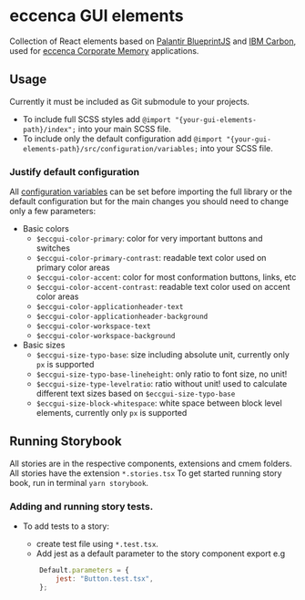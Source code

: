 # eccenca GUI elements

Collection of React elements based on [Palantir BlueprintJS](https://blueprintjs.com/) and [IBM Carbon](https://www.carbondesignsystem.com/), used for [eccenca Corporate Memory](https://eccenca.com/products/enterprise-knowledge-graph-platform-corporate-memory) applications.

## Usage

Currently it must be included as Git submodule to your projects.

* To include full SCSS styles add `@import "{your-gui-elements-path}/index";` into your main SCSS file.
* To include only the default configuration add `@import "{your-gui-elements-path}/src/configuration/variables;` into your SCSS file.

### Justify default configuration

All [configuration variables](https://github.com/eccenca/gui-elements/blob/develop/src/configuration/_variables.scss) can be set before importing the full library or the default configuration but for the main changes you should need to change only a few parameters:

* Basic colors
    * `$eccgui-color-primary`: color for very important buttons and switches
    * `$eccgui-color-primary-contrast`: readable text color used on primary color areas
    * `$eccgui-color-accent`: color for most conformation buttons, links, etc
    * `$eccgui-color-accent-contrast`: readable text color used on accent color areas
    * `$eccgui-color-applicationheader-text`
    * `$eccgui-color-applicationheader-background`
    * `$eccgui-color-workspace-text`
    * `$eccgui-color-workspace-background`
* Basic sizes
    * `$eccgui-size-typo-base`: size including absolute unit, currently only `px` is supported
    * `$eccgui-size-typo-base-lineheight`: only ratio to font size, no unit!
    * `$eccgui-size-type-levelratio`: ratio without unit! used to calculate different text sizes based on `$eccgui-size-typo-base`
    * `$eccgui-size-block-whitespace`: white space between block level elements, currently only `px` is supported

## Running Storybook

All stories are in the respective components, extensions and cmem folders. 
All stories have the extension `*.stories.tsx`
To get started running story book, run in terminal `yarn storybook`. 

### Adding and running story tests. 

* To add tests to a story:
    * create test file using `*.test.tsx`.
    * Add jest as a default parameter to the story component export e.g 
    
    ```javascript
        Default.parameters = {
            jest: "Button.test.tsx",
        };
    ```


